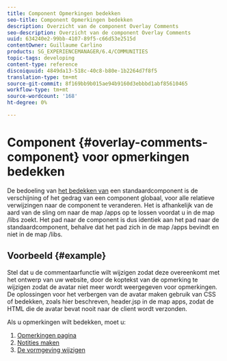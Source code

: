```yaml
---
title: Component Opmerkingen bedekken
seo-title: Component Opmerkingen bedekken
description: Overzicht van de component Overlay Comments
seo-description: Overzicht van de component Overlay Comments
uuid: 634240e2-99bb-4107-89f5-c66d53e2515d
contentOwner: Guillaume Carlino
products: SG_EXPERIENCEMANAGER/6.4/COMMUNITIES
topic-tags: developing
content-type: reference
discoiquuid: 4849da13-518c-40c8-b80e-1b2264d7f8f5
translation-type: tm+mt
source-git-commit: 8f169bb9b015ae94b9160d3ebbbd1abf85610465
workflow-type: tm+mt
source-wordcount: '168'
ht-degree: 0%

---
```



# Component {#overlay-comments-component} voor opmerkingen bedekken

De bedoeling van [het bedekken van](client-customize.md#overlays) een standaardcomponent is de verschijning of het gedrag van een component globaal, voor alle relatieve verwijzingen naar de component te veranderen. Het is afhankelijk van de aard van de sling om naar de map /apps op te lossen voordat u in de map /libs zoekt. Het pad naar de component is dus identiek aan het pad naar de standaardcomponent, behalve dat het pad zich in de map /apps bevindt en niet in de map /libs.

## Voorbeeld {#example}

Stel dat u de commentaarfunctie wilt wijzigen zodat deze overeenkomt met het ontwerp van uw website, door de koptekst van de opmerking te wijzigen zodat de avatar niet meer wordt weergegeven voor opmerkingen. De oplossingen voor het verbergen van de avatar maken gebruik van CSS of bedekken, zoals hier beschreven, header.jsp in de map apps, zodat de HTML die de avatar bevat nooit naar de client wordt verzonden.

Als u opmerkingen wilt bedekken, moet u:

1. [Opmerkingen pagina](overlay-create-comments-page.md)
1. [Notities maken](overlay-create-nodes.md)
1. [De vormgeving wijzigen](overlay-alter-appearance.md)

